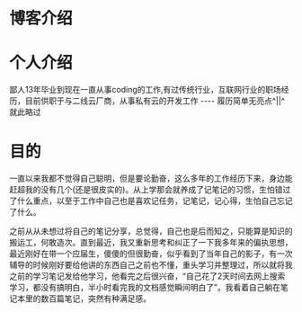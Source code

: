 # 博客介绍

# 个人介绍
  鄙人13年毕业到现在一直从事coding的工作,有过传统行业，互联网行业的职场经历，目前供职于与二线云厂商，从事私有云的开发工作 ---- 履历简单无亮点^||^ 就此略过
  
# 目的
  一直以来我都不觉得自己聪明，但是要论勤奋，这么多年的工作经历下来，身边能赶超我的没有几个(还是很皮实的)。从上学那会就养成了记笔记的习惯，生怕错过了什么重点，以至于工作中自己也是喜欢记任务，记笔记，记心得，生怕自己忘记了什么。
  
  之前从从未想过将自己的笔记分享，总觉得，自己也是后而知之，只能算是知识的搬运工，何敢造次。直到最近，我又重新思考和纠正了一下我多年来的偏执思想，最近刚好在带一个应届生，傻傻的但很勤奋，似乎看到了当年自己的影子，有一次辅导的时候刚好要给他讲的东西自己之前也不懂，重头学习并整理过，所以就将我之前的学习笔记发给他学习，他看完之后很兴奋，“自己花了2天时间去网上搜索学习，都没有搞明白，半小时看完我的文档感觉瞬间明白了”。我看着自己躺在笔记本里的数百篇笔记，突然有种满足感。
  
 
